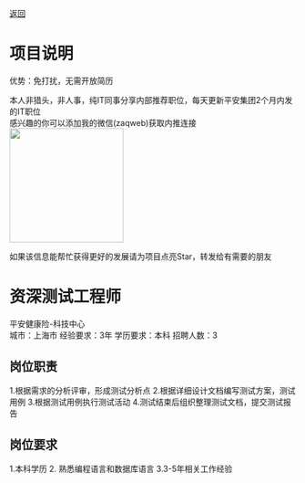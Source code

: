 [返回](../)

# 项目说明

优势：免打扰，无需开放简历

本人非猎头，非人事，纯IT同事分享内部推荐职位，每天更新平安集团2个月内发的IT职位  
感兴趣的你可以添加我的微信(zaqweb)获取内推连接  
<img src="https://github.com/zaqweb/PA-IT-JOBS/blob/master/WechatICode.jpeg"  height="200" width="200">

如果该信息能帮忙获得更好的发展请为项目点亮Star，转发给有需要的朋友

# 资深测试工程师
平安健康险-科技中心  
城市：上海市 经验要求：3年 学历要求：本科  招聘人数：3

## 岗位职责
1.根据需求的分析评审，形成测试分析点
2.根据详细设计文档编写测试方案，测试用例
3.根据测试用例执行测试活动
4.测试结束后组织整理测试文档，提交测试报告

## 岗位要求
1.本科学历
2. 熟悉编程语言和数据库语言
3.3-5年相关工作经验




